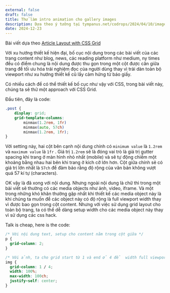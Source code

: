 ```yaml
---
external: false
draft: false
title: Thử làm intro animation cho gallery images 
description: Dựa theo ý tưởng tại tympanus.net/codrops/2024/04/10/image-stack-entrance-animations/
date: 2024-12-23
---
```


Bài viết dựa theo [Article Layout with CSS Grid](https://mastery.games/post/article-grid-layout/)

Với xu hướng thiết kế hiện đại, bố cục nội dung trong các bài viết của các trang content như blog, news, các reading platform như medium, ny times đều có điểm chung là nội dung được thu gọn trong một cột được căn giữa trang để tối ưu hóa trải nghiệm đọc của người dùng thay vì trải dàn toàn bộ viewport như xu hướng thiết kế cũ lấy cảm hứng từ báo giấy.

Có nhiều cách để có thể thiết kế bố cục như vậy với CSS, trong bài viết này, chúng ta sẽ thử một approach với CSS Grid.

Đầu tiên, đây là code:

```css
.post {
    display: grid;
    grid-template-columns:
        minmax(1.2rem, 1fr)
        minmax(auto, 57ch)
        minmax(1.2rem, 1fr);    
}
```

Với setting này, hai cột bên cạnh nội dung chính có `minimum value` là `1.2rem` và `maximum value` là `1fr` . Giá trị `1.2rem` sẽ là đóng vai trò là giá trị gutter spacing khi trang ở màn hình nhỏ nhất (mobile) và sẽ tự động chiếm một khoảng bằng nhau hai bên khi trang ở kích cỡ lớn hơn. Cột giữa chính sẽ có giá trị lớn nhất là `57ch` để đảm bảo rằng độ rộng của văn bản không vượt quá 57 kí tự (characters).

OK vậy là đã xong với nội dung. Nhưng ngoài nội dung là chữ thì trong một bài viết sẽ thường có các media objects như ảnh, video, iframe. Và một trong những khó khăn thường gặp nhất khi thiết kế các media object này là khi chúng ta muốn để các object này có độ rộng là full viewport width thay vì được bao gọn trong cột content. Nhưng với việc sử dụng grid layout cho toàn bộ trang, ta có thể dễ dàng setup width cho các media object này thay vì sử dụng các css hack.

Talk is cheap, here is the code:

```css
/* Với nội dung text, setup cho content nằm trong cột giữa */
p {
  grid-column: 2;
}

/* Với ảnh, ta cho grid start từ 1 và end ở 4 để  width full viewport */
img {
  grid-column: 1 / 4;
  width: 100%;
  max-width: 100ch;
  justify-self: center;
}
```
